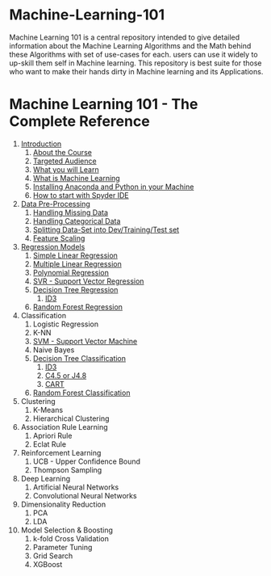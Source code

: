 # Machine-Learning-101
Machine Learning 101 is a central repository intended to give detailed information about the Machine Learning Algorithms and the Math behind these Algorithms with set of use-cases for each. users can use it widely to up-skill them self in Machine learning. This repository is best suite for those who want to make their hands dirty in Machine learning and its Applications.  
  
# Machine Learning 101 - The Complete Reference    
1. [Introduction](https://github.com/ManikandanJeyabal/Machine-Learning-101/blob/master/1-Introduction/README.md#1about-the-course)
	1. [About the Course](https://github.com/ManikandanJeyabal/Machine-Learning-101/blob/master/1-Introduction/README.md#1about-the-course)    
	2. [Targeted Audience](https://github.com/ManikandanJeyabal/Machine-Learning-101/blob/master/1-Introduction/README.md#2targeted-audience)   
	3. [What you will Learn](https://github.com/ManikandanJeyabal/Machine-Learning-101/blob/master/1-Introduction/README.md#3what-you-will-learn)    
	4. [What is Machine Learning](https://github.com/ManikandanJeyabal/Machine-Learning-101/blob/master/1-Introduction/README.md#4what-is-machine-learning)    
	5. [Installing Anaconda and Python in your Machine](https://github.com/ManikandanJeyabal/Machine-Learning-101/blob/master/1-Introduction/README.md#5installing-anaconda-and-python-in-your-machine)    
	6. [How to start with Spyder IDE](https://github.com/ManikandanJeyabal/Machine-Learning-101/blob/master/1-Introduction/README.md#6how-to-start-with-spyder-ide)    
2. [Data Pre-Processing](https://github.com/ManikandanJeyabal/Machine-Learning-101/tree/master/2-Data%20Pre-Processing#data-Pre-processing)
	1. [Handling Missing Data](https://github.com/ManikandanJeyabal/Machine-Learning-101/tree/master/2-Data%20Pre-Processing#1-handling-missing-data)
	2. [Handling Categorical Data](https://github.com/ManikandanJeyabal/Machine-Learning-101/tree/master/2-Data%20Pre-Processing#2-handling-categorical-data)
	3. [Splitting Data-Set into Dev/Training/Test set](https://github.com/ManikandanJeyabal/Machine-Learning-101/tree/master/2-Data%20Pre-Processing#3-spiting-your-data-set-into-devtrainingtest-set)
	4. [Feature Scaling](https://github.com/ManikandanJeyabal/Machine-Learning-101/tree/master/2-Data%20Pre-Processing#4-feature-scaling)    
3. [Regression Models](https://github.com/ManikandanJeyabal/Machine-Learning-101/tree/master/3-Regression%20Models#regression-models)
	1. [Simple Linear Regression](https://github.com/ManikandanJeyabal/Machine-Learning-101/tree/master/3-Regression%20Models/Simple%20Linear%20Regression#simple-linear-regression)
	2. [Multiple Linear Regression](https://github.com/ManikandanJeyabal/Machine-Learning-101/tree/master/3-Regression%20Models/Multi%20Linear%20Regression#multi-linear-regression)
	3. [Polynomial Regression](https://github.com/ManikandanJeyabal/Machine-Learning-101/tree/master/3-Regression%20Models/Polynomial%20Regression#polynomial-regression)
	4. [SVR - Support Vector Regression](https://github.com/ManikandanJeyabal/Machine-Learning-101/tree/master/3-Regression%20Models/Support%20Vector%20Machine/ReadMe.md#svr---support-vector-regression)
	5. [Decision Tree Regression](https://github.com/ManikandanJeyabal/Machine-Learning-101/tree/master/3-Regression%20Models/Decision%20Trees#decision-tree-regression)
		1. [ID3](https://github.com/ManikandanJeyabal/Machine-Learning-101/tree/master/3-Regression%20Models/Decision%20Trees/ReadMe-SDR.md#id3---iterative-dichotomiser-3)
	6. [Random Forest Regression](https://github.com/ManikandanJeyabal/Machine-Learning-101/tree/master/3-Regression%20Models/Random%20Forest%20Regression#random-forest-regression)   
4. Classification 
	 1. Logistic Regression
	 2. K-NN
	 3. [SVM - Support Vector Machine](https://github.com/ManikandanJeyabal/Machine-Learning-101/tree/master/4-Classification%20Models/SVM#support-vector-machine)
	 4. Naive Bayes
	 5. [Decision Tree Classification](https://github.com/ManikandanJeyabal/Machine-Learning-101/tree/master/4-Classification%20Models/Decision%20Trees#decision-tree-classification)
		 1. [ID3](https://github.com/ManikandanJeyabal/Machine-Learning-101/tree/master/4-Classification%20Models/Decision%20Trees/ReadMe-ID3.md#id3---iterative-dichotomizer-3)
		 2. [C4.5 or J4.8](https://github.com/ManikandanJeyabal/Machine-Learning-101/tree/master/4-Classification%20Models/Decision%20Trees/ReadMe-C45.md#c-45-improved-version-of-id3)
		 3. [CART](https://github.com/ManikandanJeyabal/Machine-Learning-101/tree/master/4-Classification%20Models/Decision%20Trees/ReadMe-CART.md#cart---classification-and-regression-tree)
	 6. [Random Forest Classification](https://github.com/ManikandanJeyabal/Machine-Learning-101/tree/master/4-Classification%20Models/Random%20Forest#random-forest-classification)
5. Clustering
	 1. K-Means
	 2. Hierarchical Clustering
6. Association Rule Learning 
	 1. Apriori Rule
	 2. Eclat Rule
7. Reinforcement Learning
 	1. UCB - Upper Confidence Bound
 	2. Thompson Sampling
8. Deep Learning
 	1. Artificial Neural Networks
 	2. Convolutional Neural Networks
9. Dimensionality Reduction 
 	1. PCA
 	2. LDA
10. Model Selection & Boosting
 	1. k-fold Cross Validation
 	2. Parameter Tuning
 	3. Grid Search
 	4. XGBoost
